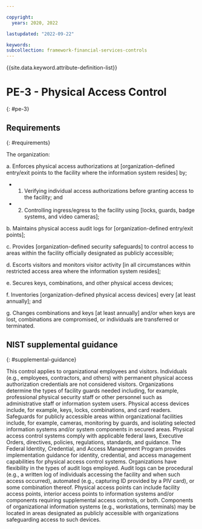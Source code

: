 ```yaml
---

copyright:
  years: 2020, 2022

lastupdated: "2022-09-22"

keywords: 
subcollection: framework-financial-services-controls
---
```


{{site.data.keyword.attribute-definition-list}}

# PE-3 - Physical Access Control
{: #pe-3}

## Requirements
{: #requirements}

The organization:

a. Enforces physical access authorizations at [organization-defined entry/exit points to the facility where the information system resides] by;

- 1. Verifying individual access authorizations before granting access to the facility; and
- 2. Controlling ingress/egress to the facility using [locks, guards, badge systems, and video cameras];

b. Maintains physical access audit logs for [organization-defined entry/exit points];

c. Provides [organization-defined security safeguards] to control access to areas within the facility officially designated as publicly accessible;

d. Escorts visitors and monitors visitor activity [in all circumstances within restricted access area where the information system resides];

e. Secures keys, combinations, and other physical access devices;

f. Inventories [organization-defined physical access devices] every [at least annually]; and

g. Changes combinations and keys [at least annually] and/or when keys are lost, combinations are compromised, or individuals are transferred or terminated.

## NIST supplemental guidance
{: #supplemental-guidance}

This control applies to organizational employees and visitors. Individuals (e.g., employees, contractors, and others) with permanent physical access authorization credentials are not considered visitors. Organizations determine the types of facility guards needed including, for example, professional physical security staff or other personnel such as administrative staff or information system users. Physical access devices include, for example, keys, locks, combinations, and card readers. Safeguards for publicly accessible areas within organizational facilities include, for example, cameras, monitoring by guards, and isolating selected information systems and/or system components in secured areas. Physical access control systems comply with applicable federal laws, Executive Orders, directives, policies, regulations, standards, and guidance. The Federal Identity, Credential, and Access Management Program provides implementation guidance for identity, credential, and access management capabilities for physical access control systems. Organizations have flexibility in the types of audit logs employed. Audit logs can be procedural (e.g., a written log of individuals accessing the facility and when such access occurred), automated (e.g., capturing ID provided by a PIV card), or some combination thereof. Physical access points can include facility access points, interior access points to information systems and/or components requiring supplemental access controls, or both. Components of organizational information systems (e.g., workstations, terminals) may be located in areas designated as publicly accessible with organizations safeguarding access to such devices.

